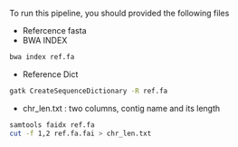To run this pipeline, you should provided the following files

- Refercence fasta
- BWA INDEX

```bash
bwa index ref.fa
```

- Reference Dict

```bash
gatk CreateSequenceDictionary -R ref.fa
```

- chr_len.txt : two columns, contig name and its length

```bash
samtools faidx ref.fa
cut -f 1,2 ref.fa.fai > chr_len.txt
```
